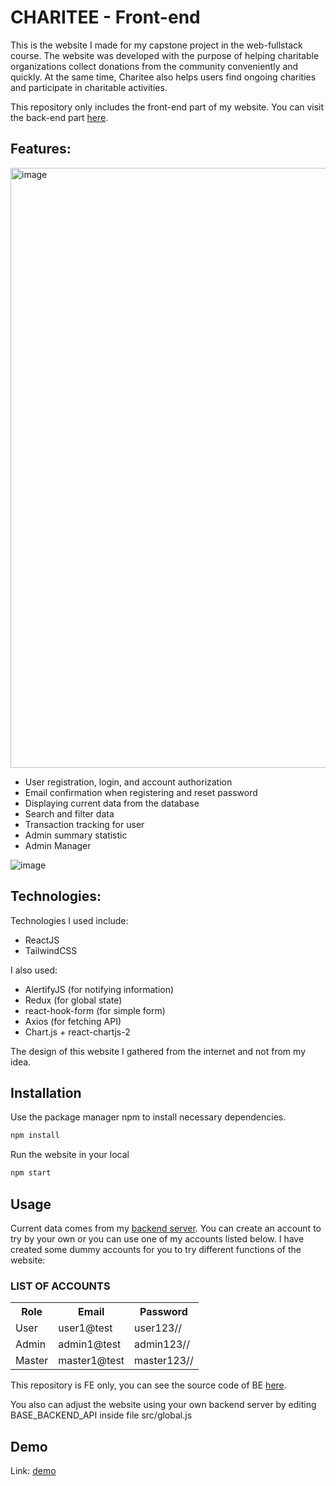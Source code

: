 # CHARITEE - Front-end

This is the website I made for my capstone project in the web-fullstack course. The website was developed with the purpose of helping charitable organizations collect donations from the community conveniently and quickly. At the same time, Charitee also helps users find ongoing charities and participate in charitable activities.

This repository only includes the front-end part of my website. You can visit the back-end part [here](https://github.com/khangnguyen213/Charitee_BE).

## Features:
<img width="960" alt="image" src="https://github.com/khangnguyen213/Charitee_FE/assets/125236469/b2bcfeef-8ccd-4d0b-b69d-c8b64a378733">


- User registration, login, and account authorization
- Email confirmation when registering and reset password
- Displaying current data from the database
- Search and filter data
- Transaction tracking for user
- Admin summary statistic
- Admin Manager

![image](https://github.com/khangnguyen213/Charitee_FE/assets/125236469/08042ffb-9286-4fc0-ae53-fb3f5644bf6c)

## Technologies:

Technologies I used include:

- ReactJS
- TailwindCSS

I also used:

- AlertifyJS (for notifying information)
- Redux (for global state)
- react-hook-form (for simple form)
- Axios (for fetching API)
- Chart.js + react-chartjs-2

The design of this website I gathered from the internet and not from my idea.

## Installation

Use the package manager npm to install necessary dependencies.

```bash
npm install
```

Run the website in your local

```bash
npm start
```

## Usage

Current data comes from my [backend server](https://charitee-be.vercel.app).
You can create an account to try by your own or you can use one of my accounts listed below.
I have created some dummy accounts for you to try different functions of the website:

<h3>LIST OF ACCOUNTS</h3>
<table>
  <tr>
    <th>Role</th>
    <th>Email</th>
    <th>Password</th>
  </tr>
  <tr>
    <td>User</td>
    <td>user1@test</td>
    <td>user123//</td>
  </tr>
   <tr>
    <td>Admin</td>
    <td>admin1@test</td>
    <td>admin123//</td>
  </tr>
    <tr>
    <td>Master</td>
    <td>master1@test</td>
    <td>master123//</td>
  </tr>
</table>

This repository is FE only, you can see the source code of BE [here](https://github.com/khangnguyen213/Charitee_BE).

You also can adjust the website using your own backend server by editing BASE_BACKEND_API inside file src/global.js

## Demo

Link: [demo](https://charitee-fe.vercel.app/)
